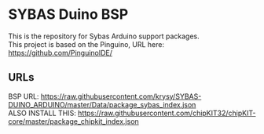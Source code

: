 # SYBAS Duino BSP
This is the repository for Sybas Arduino support packages. </br>
This project is based on the Pinguino, URL here: https://github.com/PinguinoIDE/ </br>
## URLs
BSP URL: https://raw.githubusercontent.com/krysy/SYBAS-DUINO_ARDUINO/master/Data/package_sybas_index.json </br>
ALSO INSTALL THIS: https://raw.githubusercontent.com/chipKIT32/chipKIT-core/master/package_chipkit_index.json

